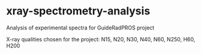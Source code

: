 # xray-spectrometry-analysis
Analysis of experimental spectra for GuideRadPROS project

X-ray qualities chosen for the project:
N15, N20, N30, N40, N60, N250, H60, H200

